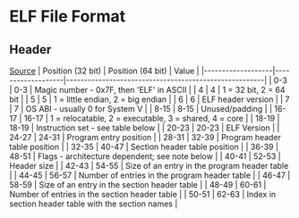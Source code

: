 # ELF File Format
## Header
[Source](https://wiki.osdev.org/ELF)
| Position (32 bit) | Position (64 bit) | Value                                                 |
|-------------------|-------------------|-------------------------------------------------------|
| 0-3               | 0-3               | Magic number - 0x7F, then 'ELF' in ASCII              |
| 4                 | 4                 | 1 = 32 bit, 2 = 64 bit                                |
| 5                 | 5                 | 1 = little endian, 2 = big endian                     |
| 6                 | 6                 | ELF header version                                    |
| 7                 | 7                 | OS ABI - usually 0 for System V                       |
| 8-15              | 8-15              | Unused/padding                                        |
| 16-17             | 16-17             | 1 = relocatable, 2 = executable, 3 = shared, 4 = core |
| 18-19             | 18-19             | Instruction set - see table below                     |
| 20-23             | 20-23             | ELF Version                                           |
| 24-27             | 24-31             | Program entry position                                |
| 28-31             | 32-39             | Program header table position                         |
| 32-35             | 40-47             | Section header table position                         |
| 36-39             | 48-51             | Flags - architecture dependent; see note below        |
| 40-41             | 52-53             | Header size                                           |
| 42-43             | 54-55             | Size of an entry in the program header table          |
| 44-45             | 56-57             | Number of entries in the program header table         |
| 46-47             | 58-59             | Size of an entry in the section header table          |
| 48-49             | 60-61             | Number of entries in the section header table         |
| 50-51             | 62-63             | Index in section header table with the section names  |
